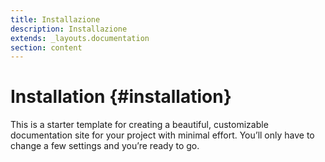 ```yaml
---
title: Installazione
description: Installazione
extends: _layouts.documentation
section: content
---
```


# Installation {#installation}

This is a starter template for creating a beautiful, customizable documentation site for your project with minimal effort. You’ll only have to change a few settings and you’re ready to go.